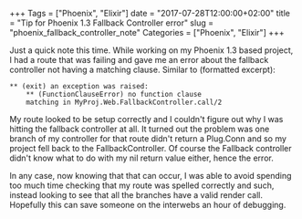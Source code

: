 +++
Tags = ["Phoenix", "Elixir"]
date = "2017-07-28T12:00:00+02:00"
title = "Tip for Phoenix 1.3 Fallback Controller error"
slug = "phoenix_fallback_controller_note"
Categories = ["Phoenix", "Elixir"]
+++

Just a quick note this time.  While working on my Phoenix 1.3 based project, I had a route that was failing and gave me an error about the fallback controller not having a matching clause.  Similar to (formatted excerpt):

    ** (exit) an exception was raised:
        ** (FunctionClauseError) no function clause 
        matching in MyProj.Web.FallbackController.call/2

My route looked to be setup correctly and I couldn't figure out why I was hitting the fallback controller at all.  It turned out the problem was one branch of my controller for that route didn't return a Plug.Conn and so my project fell back to the FallbackController.  Of course the Fallback controller didn't know what to do with my nil return value either, hence the error.

In any case, now knowing that that can occur, I was able to avoid spending too much time checking that my route was spelled correctly and such, instead looking to see that all the branches have a valid render call.  Hopefully this can save someone on the interwebs an hour of debugging.

<div id="commento"></div>
<script src="https://cdn.commento.io/js/commento.js"></script>
